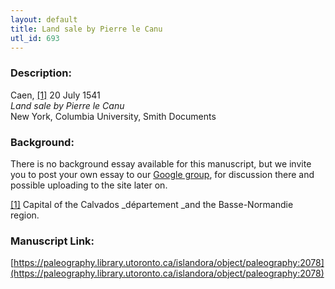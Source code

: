 ```yaml
---
layout: default
title: Land sale by Pierre le Canu
utl_id: 693
---
```


### Description:

Caen, <a id="_ftnref1">[[1]](#_ftn1)</a> 20 July 1541<br>
_Land sale by Pierre le Canu_<br>
New York, Columbia University, Smith Documents

### Background:

There is no background essay available for this manuscript, but we invite you to post your own essay to our [Google group](https://paleography.library.utoronto.ca/content/group-work), for discussion there and possible uploading to the site later on.

<a id="_ftn1">[[1]](#_ftnref1)</a> Capital of the Calvados _département _and the Basse-Normandie region. 

### Manuscript Link:

[https://paleography.library.utoronto.ca/islandora/object/paleography:2078](https://paleography.library.utoronto.ca/islandora/object/paleography:2078)
